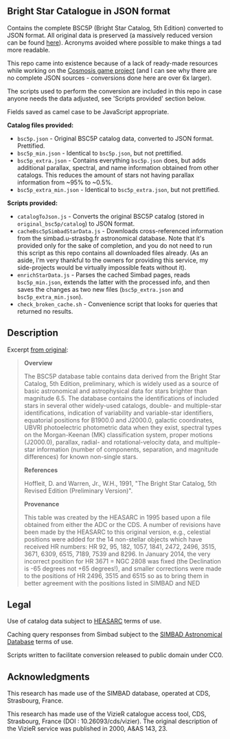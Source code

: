 ## Bright Star Catalogue in JSON format

Contains the complete BSC5P (Bright Star Catalog, 5th Edition) converted to
JSON format. All original data is preserved (a massively reduced version can be
found [here](https://github.com/aggregate1166877/Star-catalogs-for-video-games)).
Acronyms avoided where possible to make things a tad more readable.

This repo came into existence because of a lack of ready-made resources while
working on the [Cosmosis game project](https://github.com/aggregate1166877/Cosmosis)
(and I can see why there are no complete JSON sources - conversions done here
are over 6x larger).

The scripts used to perform the conversion are included in this repo in case
anyone needs the data adjusted, see 'Scripts provided' section below.

Fields saved as camel case to be JavaScript appropriate.

**Catalog files provided:**
* `bsc5p.json` - Original BSC5P catalog data, converted to JSON format. Prettified.
* `bsc5p_min.json` - Identical to `bsc5p.json`, but not prettified.
* `bsc5p_extra.json` - Contains everything `bsc5p.json` does, but adds
  additional parallax, spectral, and name information obtained from other
  catalogs. This reduces the amount of stars not having parallax information
  from ~95% to ~0.5%.
* `bsc5p_extra_min.json` - Identical to `bsc5p_extra.json`, but not prettified.

**Scripts provided:**
* `catalogToJson.js` - Converts the original BSC5P catalog (stored in
  `original_bsc5p/catalog`) to JSON format.
* `cacheBsc5pSimbadStarData.js` - Downloads cross-referenced information from
  the simbad.u-strasbg.fr astronomical database. Note that it's provided only
  for the sake of completion, and you do not need to run this script as this
  repo contains all downloaded files already. (As an aside, I'm very thankful
  to the owners for providing this service, my side-projects would be virtually
  impossible feats without it).
* `enrichStarData.js` - Parses the cached Simbad pages, reads `bsc5p_min.json`,
  extends the latter with the processed info, and then saves the changes as two
  new files (`bsc5p_extra.json` and `bsc5p_extra_min.json`).
* `check_broken_cache.sh` - Convenience script that looks for queries that
  returned no results.

## Description
Excerpt [from original](https://heasarc.gsfc.nasa.gov/W3Browse/star-catalog/bsc5p.html):
> **Overview**
> 
> The BSC5P database table contains data derived from the Bright Star Catalog, 5th Edition, preliminary, which is widely used as a source of basic astronomical and astrophysical data for stars brighter than magnitude 6.5. The database contains the identifications of included stars in several other widely-used catalogs, double- and multiple-star identifications, indication of variability and variable-star identifiers, equatorial positions for B1900.0 and J2000.0, galactic coordinates, UBVRI photoelectric photometric data when they exist, spectral types on the Morgan-Keenan (MK) classification system, proper motions (J2000.0), parallax, radial- and rotational-velocity data, and multiple-star information (number of components, separation, and magnitude differences) for known non-single stars.
> 
> **References**
> 
> Hoffleit, D. and Warren, Jr., W.H., 1991, "The Bright Star Catalog, 5th Revised Edition (Preliminary Version)".
> 
> **Provenance**
> 
> This table was created by the HEASARC in 1995 based upon a file obtained from either the ADC or the CDS. A number of revisions have been made by the HEASARC to this original version, e.g., celestial positions were added for the 14 non-stellar objects which have received HR numbers: HR 92, 95, 182, 1057, 1841, 2472, 2496, 3515, 3671, 6309, 6515, 7189, 7539 and 8296. In January 2014, the very incorrect position for HR 3671 = NGC 2808 was fixed (the Declination is -65 degrees not +65 degrees!), and smaller corrections were made to the positions of HR 2496, 3515 and 6515 so as to bring them in better agreement with the positions listed in SIMBAD and NED

## Legal
Use of catalog data subject to [HEASARC](https://heasarc.gsfc.nasa.gov/) terms
of use.

Caching query responses from Simbad subject to the
[SIMBAD Astronomical Database](http://simbad.u-strasbg.fr/simbad/) terms of
use.

Scripts written to facilitate conversion released to public domain under CC0.

## Acknowledgments
This research has made use of the SIMBAD database, operated at CDS, Strasbourg, France.

This research has made use of the VizieR catalogue access tool, CDS, Strasbourg, France (DOI : 10.26093/cds/vizier). The original description of the VizieR service was published in 2000, A&AS 143, 23.

